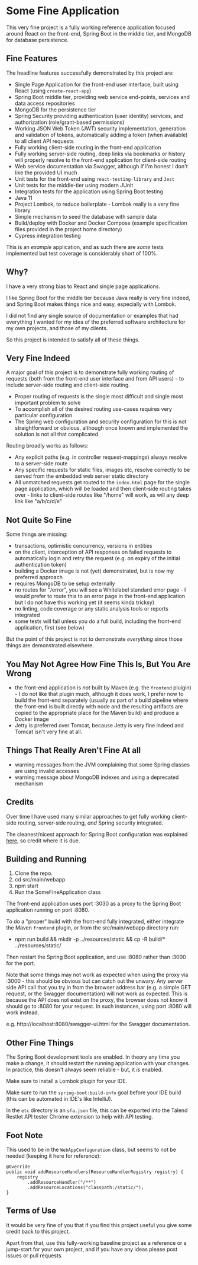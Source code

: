 # Some Fine Application

This very fine project is a fully working reference application focused around React on the front-end, Spring Boot in
the middle tier, and MongoDB for database persistence.

## Fine Features

The headline features successfully demonstrated by this project are:

 - Single Page Application for the front-end user interface, built using React (using `create-react-app`)
 - Spring Boot middle tier, providing web service end-points, services and data access repositories
 - MongoDB for the persistence tier
 - Spring Security providing authentication (user identity) services, and authorization (role/grant-based permissions)
 - Working JSON Web Token (JWT) security implementation, generation and validation of tokens, automatically adding a
   token (when available) to all client API requests
 - Fully working client-side routing in the front-end application
 - Fully working server-side routing, deep links via bookmarks or history will properly resolve to the front-end
   application for client-side routing
 - Web service documentation via Swagger, although if I'm honest I don't like the provided UI much
 - Unit tests for the front-end using `react-testing-library` and `Jest`
 - Unit tests for the middle-tier using modern JUnit
 - Integration tests for the application using Spring Boot testing
 - Java 11
 - Project Lombok, to reduce boilerplate - Lombok really is a very fine library
 - Simple mechanism to seed the database with sample data
 - Build/deploy with Docker and Docker Compose (example specification files provided in the project home directory)
 - Cypress integration testing
 
 This is an _example_ application, and as such there are *some* tests implemented but test coverage is considerably 
 short of 100%.

## Why?

I have a very strong bias to React and single page applications.

I like Spring Boot for the middle tier because Java really is very fine indeed, and Spring Boot makes things nice and
easy, especially with Lombok.

I did not find any single source of documentation or examples that had everything I wanted for my idea of the preferred
software architecture for my own projects, and those of my clients.

So this project is intended to satisfy all of these things.
 
## Very Fine Indeed
 
A major goal of this project is to demonstrate fully working routing of requests (both from the front-end user
interface and from API users) - to include server-side routing and client-side routing.
 
 - Proper routing of requests is the single most difficult and single most important problem to solve
 - To accomplish all of the desired routing use-cases requires very particular configuration
 - The Spring web configuration and security configuration for this is not straightforward or obvious, although once
   known and implemented the solution is not all that complicated

Routing broadly works as follows:
 
 - Any explicit paths (e.g. in controller request-mappings) always resolve to a server-side route
 - Any specific requests for static files, images etc, resolve correctly to be served from the embedded web server
   static directory
 - All unmatched requests get routed to the `index.html` page for the single page application, which will be loaded and
   then client-side routing takes over - links to client-side routes like "/home" will work, as will any deep link like
   "a/b/c/d/e"
 
## Not Quite So Fine

Some things are missing:
 
 - transactions, optimistic concurrency, versions in entities
 - on the client, interception of API responses on failed requests to automatically login and retry the request (e.g.
   on expiry of the initial authentication token)
 - building a Docker image is not (yet) demonstrated, but is now my preferred approach
 - requires MongoDB to be setup externally
 - no routes for "/error", you will see a Whitelabel standard error page - I would prefer to route this to an error
   page in the front-end application but I do not have this working yet (it seems kinda tricksy)
 - no linting, code coverage or any static analysis tools or reports integrated
 - some tests will fail unless you do a full build, including the front-end application, first (see below)

But the point of this project is not to demonstrate _everything_ since those things are demonstrated elsewhere.

## You May Not Agree How Fine This Is, But You Are Wrong

 - the front-end application is _not_ built by Maven (e.g. the `frontend` pluigin) - I do not like that plugin much,
   although it does work, I prefer now to build the front-end separately (usually as part of a build pipeline where the
   front-end is built directly with node and the resulting artifacts are copied to the appropriate place for the Maven
   build) and produce a Docker image
 - Jetty is preferred over Tomcat, because Jetty is very fine indeed and Tomcat isn't very fine at all.
 
## Things That Really Aren't Fine At all

 - warning messages from the JVM complaining that some Spring classes are using invalid accesses
 - warning message about MongoDB indexes and using a deprecated mechanism
 
## Credits

Over time I have used many similar approaches to get fully working client-side routing, server-side routing, *and*
Spring security integrated.

The cleanest/nicest approach for Spring Boot configuration was explained
[here](https://stackoverflow.com/a/50709789/2625478), so credit where it is due. 

## Building and Running

 1. Clone the repo.
 2. cd src/main/webapp
 3. npm start
 4. Run the SomeFineApplication class
 
The front-end application uses port :3030 as a proxy to the Spring Boot application running on port :8080.

To do a "proper" build with the front-end fully integrated, either integrate the Maven `frontend` plugin, or from the
src/main/webapp directory run:

 - npm run build && mkdir -p ../resources/static && cp -R build/* ../resources/static/

Then restart the Spring Boot application, and use :8080 rather than :3000 for the port.

Note that some things may not work as expected when using the proxy via :3000 - this should be obvious but can catch out
the unwary. Any server side API call that you try in from the browser address bar (e.g. a simple GET request, or the
Swagger documentation) will not work as expected. This is because the API does not exist on the proxy, the browser does
not know it should go to :8080 for your request. In such instances, using port :8080 will work instead.

e.g. http://localhost:8080/swagger-ui.html for the Swagger documentation.

## Other Fine Things
 
The Spring Boot development tools are enabled. In theory any time you make a change, it should restart the running
application with your changes. In practice, this doesn't always seem reliable - but, it *is* enabled.

Make sure to install a Lombok plugin for your IDE.

Make sure to run the `spring-boot:build-info` goal before your IDE build (this can be automated in IDE's like IntelliJ). 

In the `etc` directory is an `sfa.json` file, this can be exported into the Talend Restlet API tester Chrome extension
to help with API testing.

## Foot Note

This used to be in the `WebAppConfiguration` class, but seems to not be needed (keeping it here for reference):

```
@Override
public void addResourceHandlers(ResourceHandlerRegistry registry) {
    registry
        .addResourceHandler("/**")
        .addResourceLocations("classpath:/static/");
}
```

## Terms of Use

It would be very fine of you that if you find this project useful you give some credit back to this project.

Apart from that, use this fully-working baseline project as a reference or a jump-start for your own project,  and if
you have any ideas please post issues or pull requests.

